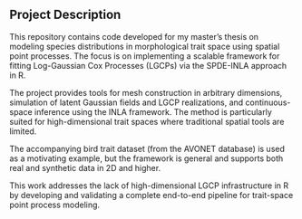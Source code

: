 ## Project Description

This repository contains code developed for my master’s thesis on modeling species distributions in morphological trait space using spatial point processes. The focus is on implementing a scalable framework for fitting Log-Gaussian Cox Processes (LGCPs) via the SPDE-INLA approach in R.

The project provides tools for mesh construction in arbitrary dimensions, simulation of latent Gaussian fields and LGCP realizations, and continuous-space inference using the INLA framework. The method is particularly suited for high-dimensional trait spaces where traditional spatial tools are limited.

The accompanying bird trait dataset (from the AVONET database) is used as a motivating example, but the framework is general and supports both real and synthetic data in 2D and higher.

This work addresses the lack of high-dimensional LGCP infrastructure in R by developing and validating a complete end-to-end pipeline for trait-space point process modeling.
